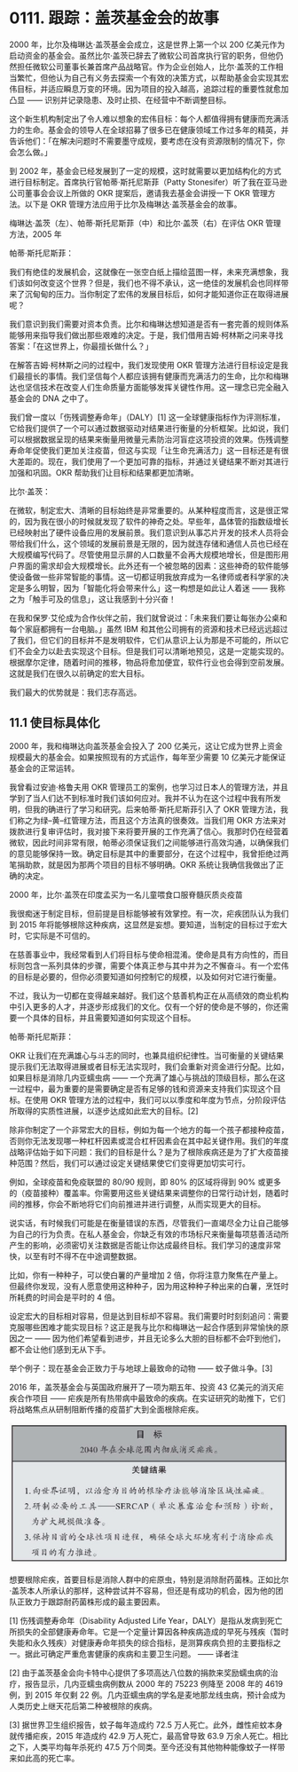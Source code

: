# 0111. 跟踪：盖茨基金会的故事

2000 年，比尔及梅琳达·盖茨基金会成立，这是世界上第一个以 200 亿美元作为启动资金的基金会。虽然比尔·盖茨已辞去了微软公司首席执行官的职务，但他仍然担任微软公司董事长兼首席产品战略官。作为企业创始人，比尔·盖茨的工作相当繁忙，但他认为自己有义务去探索一个有效的决策方式，以帮助基金会实现其宏伟目标，并适应瞬息万变的环境。因为项目的投入越高，追踪过程的重要性就愈加凸显 —— 识别并记录隐患、及时止损、在经营中不断调整目标。

这个新生机构制定出了令人难以想象的宏伟目标：每个人都值得拥有健康而充满活力的生命。基金会的领导人在全球招募了很多已在健康领域工作过多年的精英，并告诉他们：「在解决问题时不需要墨守成规，要考虑在没有资源限制的情况下，你会怎么做。」

到 2002 年，基金会已经发展到了一定的规模，这时就需要以更加结构化的方式进行目标制定。首席执行官帕蒂·斯托尼斯菲（Patty Stonesifer）听了我在亚马逊公司董事会会议上所做的 OKR 提案后，邀请我去基金会讲授一下 OKR 管理方法。以下是 OKR 管理方法应用于比尔及梅琳达·盖茨基金会的故事。

梅琳达·盖茨（左）、帕蒂·斯托尼斯菲（中）和比尔·盖茨（右）在评估 OKR 管理方法，2005 年

帕蒂·斯托尼斯菲：

我们有绝佳的发展机会，这就像在一张空白纸上描绘蓝图一样，未来充满想象，我们该如何改变这个世界？但是，我们也不得不承认，这一绝佳的发展机会也同样带来了沉甸甸的压力。当你制定了宏伟的发展目标后，如何才能知道你正在取得进展呢？

我们意识到我们需要对资本负责。比尔和梅琳达想知道是否有一套完善的规则体系能够用来指导我们做出那些艰难的决定。于是，我们借用吉姆·柯林斯之问来寻找答案：「在这世界上，你最擅长做什么？」

在解答吉姆·柯林斯之问的过程中，我们发现使用 OKR 管理方法进行目标设定是我们最擅长的事情。我们坚信每个人都应该拥有健康而充满活力的生命，比尔和梅琳达也坚信技术在改变人们生命质量方面能够发挥关键性作用。这一理念已完全融入基金会的 DNA 之中了。

我们曾一度以「伤残调整寿命年」（DALY）[1] 这一全球健康指标作为评测标准，它给我们提供了一个可以通过数据驱动对结果进行衡量的分析框架。比如说，我们可以根据数据呈现的结果来衡量用微量元素防治河盲症这项投资的效果。伤残调整寿命年促使我们更加关注疫苗，但这与实现「让生命充满活力」这一目标还是有很大差距的。现在，我们使用了一个更加可靠的指标，并通过关键结果不断对其进行加强和巩固。OKR 帮助我们让目标和结果都更加清晰。

比尔·盖茨：

在微软，制定宏大、清晰的目标始终是非常重要的。从某种程度而言，这是很正常的，因为我在很小的时候就发现了软件的神奇之处。早些年，晶体管的指数级增长已经映射出了硬件设备应用的发展前景。我们意识到从事芯片开发的技术人员将会带给我们什么，这个领域的发展前景是无限的，因为就连存储和通信人员也已经在大规模编写代码了。尽管使用显示屏的人口数量不会再大规模地增长，但是图形用户界面的需求却会大规模增长。此外还有一个被忽略的因素：这些神奇的软件能够使设备做一些非常智能的事情。这一切都证明我放弃成为一名律师或者科学家的决定是多么明智，因为「智能化将会带来什么」这一构想是如此让人着迷 —— 我称之为「触手可及的信息」，这让我感到十分兴奋！

在我和保罗·艾伦成为合作伙伴之前，我们就曾说过：「未来我们要让每张办公桌和每个家庭都拥有一台电脑。」虽然 IBM 和其他公司拥有的资源和技术已经远远超过了我们，但它们的目标并不是发明软件，它们从意识上认为那是不可能的，所以它们不会全力以赴去实现这个目标。但是我们可以清晰地预见，这是一定能实现的。根据摩尔定律，随着时间的推移，物品将愈加便宜，软件行业也会得到空前发展。这就是我们在很久以前确定的宏大目标。

我们最大的优势就是：我们志存高远。

## 11.1 使目标具体化

2000 年，我和梅琳达向盖茨基金会投入了 200 亿美元，这让它成为世界上资金规模最大的基金会。如果按照现有的方式运作，每年至少需要 10 亿美元才能保证基金会的正常运转。

我曾看过安迪·格鲁夫用 OKR 管理员工的案例，也学习过日本人的管理方法，并且学到了当人们达不到标准时我们该如何应对。我并不认为在这个过程中我有所发明，但我的确进行了学习和研究。后来帕蒂·斯托尼斯菲引入了 OKR 管理方法，我们称之为绿–黄–红管理方法，而且这个方法真的很奏效。当我们用 OKR 方法来对拨款进行复审评估时，我对接下来将要开展的工作充满了信心。我那时仍在经营着微软，因此时间非常有限，帕蒂必须保证我们之间能够进行高效沟通，以确保我们的意见能够保持一致。确定目标是其中的重要部分，在这个过程中，我曾拒绝过两笔捐助款，就是因为那两个项目的目标不够明确。OKR 系统让我确信我做出了正确的决定。

2000 年，比尔·盖茨在印度孟买为一名儿童喂食口服脊髓灰质炎疫苗

我很痴迷于制定目标，但前提是目标能够被有效掌控。有一次，疟疾团队认为我们到 2015 年将能够根除这种疾病，这显然是妄想。要知道，当制定的目标过于宏大时，它实际是不可信的。

在慈善事业中，我经常看到人们将目标与使命相混淆。使命是具有方向性的，而目标则包含一系列具体的步骤，需要个体真正参与其中并为之不懈奋斗。有一个宏伟的目标是必要的，但你必须要知道如何控制它的规模，以及如何对它进行衡量。

不过，我认为一切都在变得越来越好。我们这个慈善机构正在从高绩效的商业机构中引入更多的人才，并逐步形成我们的文化。仅有一个好的使命是不够的，你还需要一个具体的目标，并且需要知道如何实现这个目标。

帕蒂·斯托尼斯菲：

OKR 让我们在充满雄心与斗志的同时，也兼具组织纪律性。当可衡量的关键结果提示我们无法取得进展或者目标无法实现时，我们会重新对资金进行分配。比如，如果目标是消除几内亚蠕虫病 —— 一个充满了雄心与挑战的顶级目标，那么在这一过程中，最为重要的是需要确定是否有足够的钱和资源来支持我们实现这个目标。在使用 OKR 管理方法的过程中，我们可以以季度和年度为节点，分阶段评估所取得的实质性进展，以逐步达成如此宏大的目标。[2]

除非你制定了一个非常宏大的目标，例如为每一个地方的每一个孩子都接种疫苗，否则你无法发现哪一种杠杆因素或混合杠杆因素会在其中起关键作用。我们的年度战略评估始于如下问题：我们的目标是什么？是为了根除疾病还是为了扩大疫苗接种范围？然后，我们可以通过设定关键结果使它们变得更加切实可行。

例如，全球疫苗和免疫联盟的 80/90 规则，即 80% 的区域将得到 90% 或更多的（疫苗接种）覆盖率。你需要用这些关键结果来调整你的日常行动计划，随着时间的推移，你会不断地将它们向前推进并进行调整，从而实现更大的目标。

说实话，有时候我们可能是在衡量错误的东西，尽管我们一直竭尽全力让自己能够为自己的行为负责。在私人基金会，你缺乏有效的市场标尺来衡量每项慈善活动所产生的影响，必须密切关注数据是否能让你达成最终目标。我们学习的速度非常快，以至有时不得不在中途调整数据。

比如，你有一种种子，可以使白薯的产量增加 2 倍，你将注意力聚焦在产量上。但最终你发现，没有人愿意使用这种种子，因为用这种种子种出来的白薯，烹饪时所耗费的时间会是平时的 4 倍。

设定宏大的目标相对容易，但是达到目标却不容易。我们需要时时刻刻追问：需要克服哪些困难才能实现目标？这正是我与比尔和梅琳达一起合作感到非常愉快的原因之一 —— 因为他们希望看到进步，并且无论多么大胆的目标都不会吓到他们，都不会让他们感到无从下手。

举个例子：现在基金会正致力于与地球上最致命的动物 —— 蚊子做斗争。[3]

2016 年，盖茨基金会与英国政府展开了一项为期五年、投资 43 亿美元的消灭疟疾合作项目 —— 疟疾是所有热带病中最致命的疾病。在实证研究的助推下，它们将战略焦点从研制阻断传播的疫苗扩大到全面根除疟疾。

![](./res/2019751.PNG)

想要根除疟疾，首要目标是消除人群中的疟原虫，特别是消除耐药菌株。正如比尔·盖茨本人所承认的那样，这种尝试并不容易，但还是有成功的机会，因为他的团队正致力于跟踪耐药菌株形成的最主要因素。

[1] 伤残调整寿命年（Disability Adjusted Life Year，DALY）是指从发病到死亡所损失的全部健康寿命年。它是一个定量计算因各种疾病造成的早死与残疾（暂时失能和永久残疾）对健康寿命年损失的综合指标，是测算疾病负担的主要指标之一。据此可确定严重危害健康的疾病和主要卫生问题。 —— 译者注

[2] 由于盖茨基金会向卡特中心提供了多项高达八位数的捐款来奖励蠕虫病的治疗，报告显示，几内亚蠕虫病例数从 2000 年的 75223 例降至 2008 年的 4619 例，到 2015 年仅剩 22 例。几内亚蠕虫病的学名是麦地那龙线虫病，预计会成为人类历史上继天花后第二种被根除的疾病。

[3] 据世界卫生组织报告，蚊子每年造成约 72.5 万人死亡。此外，雌性疟蚊本身就传播疟疾，2015 年造成约 42.9 万人死亡，最高曾导致 63.9 万余人死亡。相比之下，人类平均每年杀死约 47.5 万个同类。至今还没有其他物种能像蚊子一样带来如此高的死亡率。